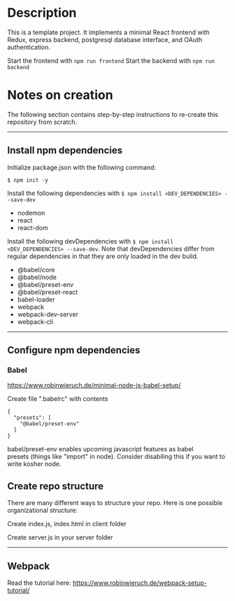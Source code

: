 # Description

This is a template project. It implements a minimal React frontend with Redux, express backend, postgresql database interface, and OAuth authentication.

Start the frontend with `npm run frontend`
Start the backend with `npm run backend`

# Notes on creation

The following section contains step-by-step instructions to re-create this repository from scratch.

---

## Install npm dependencies

Initialize package.json with the following command:

```
$ npm init -y
```

Install the following dependencies with `$ npm install <DEV_DEPENDENCIES> --save-dev`

- nodemon
- react
- react-dom

Install the following devDependencies with `$ npm install <DEV_DEPENDENCIES> --save-dev`. Note that devDependencies differ from regular dependencies in that they are only loaded in the dev build.

- @babel/core
- @babel/node
- @babel/preset-env
- @babel/preset-react
- babel-loader
- webpack
- webpack-dev-server
- webpack-cli

---

## Configure npm dependencies

### Babel

https://www.robinwieruch.de/minimal-node-js-babel-setup/

Create file ".babelrc" with contents

```
{ 
  "presets": [ 
    "@babel/preset-env" 
  ] 
} 
```

babel/preset-env enables upcoming javascript features as babel presets (things like "import" in node). Consider disabiling this if you want to write kosher node.

## Create repo structure

There are many different ways to structure your repo. Here is one possible organizational structure:

Create index.js, index.html in client folder

Create server.js in your server folder

---

## Webpack

Read the tutorial here:
https://www.robinwieruch.de/webpack-setup-tutorial/
